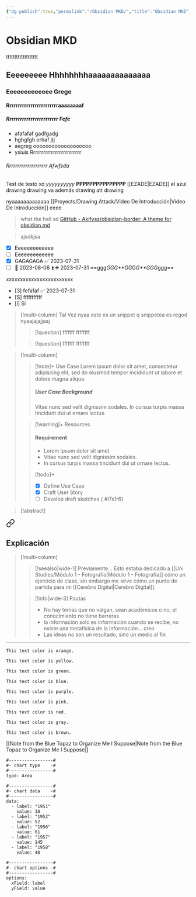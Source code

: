 ```yaml
---
{"dg-publish":true,"permalink":"/Obsidian MKD/","title":"Obsidian MKD","created":"2023-07-31T17:03:18.464-05:00","updated":"2023-09-23T22:57:00.069-05:00"}
---
```



# Obsidian MKD

ttttttttttttttttttt

## Eeeeeeeee Hhhhhhhhaaaaaaaaaaaaaa

### Eeeeeeeeeeeee Grege

#### Rrrrrrrrrrrrrrrrrrrrrrrraaaaaaaaf

##### Rrrrrrrrrrrrrrrrrrrrrrrr Fefe

- afafafaf gadfgadg
- hghgfgh erhaf jtj
 - aegreg ooooooooooooooooooo
- ysiuis Rrrrrrrrrrrrrrrrrrrrrrrrr

###### Rrrrrrrrrrrrrrrrrrrr Afwfsda

Test de testo xd *yyyyyyyyyy* **PPPPPPPPPPPPPPP** [[EZADE\|EZADE]] el azul drawing drawing va además drawing att drawing 

nyaaaaaaaaaaaaa [[Proyects/Drawing Attack/Video De Introducción\|Video De Introducción]] eeee

> what the hell xd
[GitHub - Akifyss/obsidian-border: A theme for obsidian.md](https://github.com/Akifyss/obsidian-border)

> ajsdkjsa

- [X] Eeeeeeeeeeeee 
- [ ] Eeeeeeeeeeeee
- [x] GAGAGAGA ✅ 2023-07-31
- [ ] 📅 2023-08-06 ⏫ ➕ 2023-07-31 ==ggg*GGG**GG*G*G**GGG*ggg==

xxxxxxxxxxxxxxxxxxxxxxxx

- [3] fefafaf ✅ 2023-07-31
- [S] fffffffffff
- [i] Si

> [!multi-column] Tal Vez
> nyaa este es un snippet
> q snippetea es regod
> nyaajajajjaaj
> > [!question] fffffff
> > ffffffff
>
> > [!question] fffffff
> > ffffffff

> [!multi-column]
>
>> [!note]+ Use Case
>> Lorem ipsum dolor sit amet, consectetur adipiscing elit, sed do eiusmod tempor incididunt ut labore et dolore magna aliqua.
>> ##### User Case Background
>> Vitae nunc sed velit dignissim sodales. In cursus turpis massa tincidunt dui ut ornare lectus.
>
>> [!warning]+ Resources
>> #### Requirement
>> - Lorem ipsum dolor sit amet
>> - Vitae nunc sed velit dignissim sodales.
>> - In cursus turpis massa tincidunt dui ut ornare lectus.
>
>> [!todo]+
>> - [x] Define Use Case
>> - [x] Craft User Story
>> - [ ] Develop draft sketches
{ #l7s1r6}


> [!abstract]
> 
<div class="transclusion internal-embed is-loaded"><a class="markdown-embed-link" href="/cerebro-digital/#explicacion" aria-label="Open link"><svg xmlns="http://www.w3.org/2000/svg" width="24" height="24" viewBox="0 0 24 24" fill="none" stroke="currentColor" stroke-width="2" stroke-linecap="round" stroke-linejoin="round" class="svg-icon lucide-link"><path d="M10 13a5 5 0 0 0 7.54.54l3-3a5 5 0 0 0-7.07-7.07l-1.72 1.71"></path><path d="M14 11a5 5 0 0 0-7.54-.54l-3 3a5 5 0 0 0 7.07 7.07l1.71-1.71"></path></svg></a><div class="markdown-embed">



## Explicación

> [!multi-column]
> 
> > [!seealso|wide-1] Previamente…
> > Esto estaba dedicado a [[Uni Studies/Módulo 1 - Fotografía\|Módulo 1 - Fotografía]] cómo un ejercicio de clase, sin embargo me sirve cómo un punto de partida para mi [[Cerebro Digital\|Cerebro Digital]].
> 
> > [!info|wide-3] Pautas
> > - No hay temas que no valgan, sean académicos o no, el conocimiento no tiene barreras
> > - la información solo es información cuando se recibe, no existe una metafísica de la información… creo 
> > - Las ideas no son un resultado, sino un medio al fin
> 

- - -


</div></div>


```note-orange
This text color is orange.
```

```note-yellow
This text color is yellow.
```

```note-green
This text color is green.
```

```note-blue
This text color is blue.
```

```note-purple
This text color is purple.
```

```note-pink
This text color is pink.
```

```note-red
This text color is red.
```

```note-gray
This text color is gray.
```

```note-brown
This text color is brown.
```

[[Note from the Blue Topaz to Organize Me I Suppose\|Note from the Blue Topaz to Organize Me I Suppose]]

```chartsview
#-----------------#
#- chart type    -#
#-----------------#
type: Area

#-----------------#
#- chart data    -#
#-----------------#
data:
  - label: "1951"
    value: 38
  - label: "1952"
    value: 52
  - label: "1956"
    value: 61
  - label: "1957"
    value: 145
  - label: "1958"
    value: 48

#-----------------#
#- chart options -#
#-----------------#
options:
  xField: label
  yField: value
```
